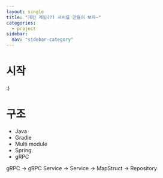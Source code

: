 ```yaml
---
layout: single
title: "개인 게임(?) 서버를 만들어 보자~"
categories:
  - project
sidebar:
  nav: "sidebar-category"
---
```


# 시작
:)

# 구조
- Java
- Gradle
- Multi module
- Spring
- gRPC

gRPC -> gRPC Service -> Service -> MapStruct -> Repository
